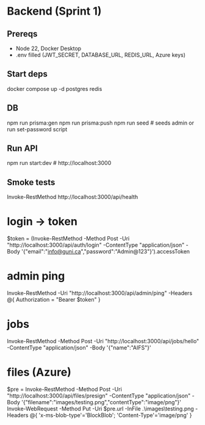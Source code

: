 # Backend (Sprint 1)

## Prereqs
- Node 22, Docker Desktop
- .env filled (JWT_SECRET, DATABASE_URL, REDIS_URL, Azure keys)

## Start deps
docker compose up -d postgres redis

## DB
npm run prisma:gen
npm run prisma:push
npm run seed   # seeds admin or run set-password script

## Run API
npm run start:dev  # http://localhost:3000

## Smoke tests
Invoke-RestMethod http://localhost:3000/api/health
# login -> token
$token = (Invoke-RestMethod -Method Post -Uri "http://localhost:3000/api/auth/login" -ContentType "application/json" -Body '{"email":"info@guni.ca","password":"Admin@123"}').accessToken
# admin ping
Invoke-RestMethod -Uri "http://localhost:3000/api/admin/ping" -Headers @{ Authorization = "Bearer $token" }
# jobs
Invoke-RestMethod -Method Post -Uri "http://localhost:3000/api/jobs/hello" -ContentType "application/json" -Body '{"name":"AIFS"}'
# files (Azure)
$pre = Invoke-RestMethod -Method Post -Uri "http://localhost:3000/api/files/presign" -ContentType "application/json" -Body '{"filename":"images/testing.png","contentType":"image/png"}'
Invoke-WebRequest -Method Put -Uri $pre.url -InFile .\images\testing.png -Headers @{ 'x-ms-blob-type'='BlockBlob'; 'Content-Type'='image/png' }

